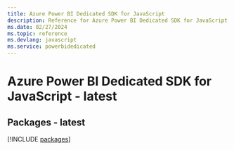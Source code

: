 ```yaml
---
title: Azure Power BI Dedicated SDK for JavaScript
description: Reference for Azure Power BI Dedicated SDK for JavaScript
ms.date: 02/27/2024
ms.topic: reference
ms.devlang: javascript
ms.service: powerbidedicated
---
```

# Azure Power BI Dedicated SDK for JavaScript - latest
## Packages - latest
[!INCLUDE [packages](power-bi-dedicated-index.md)]